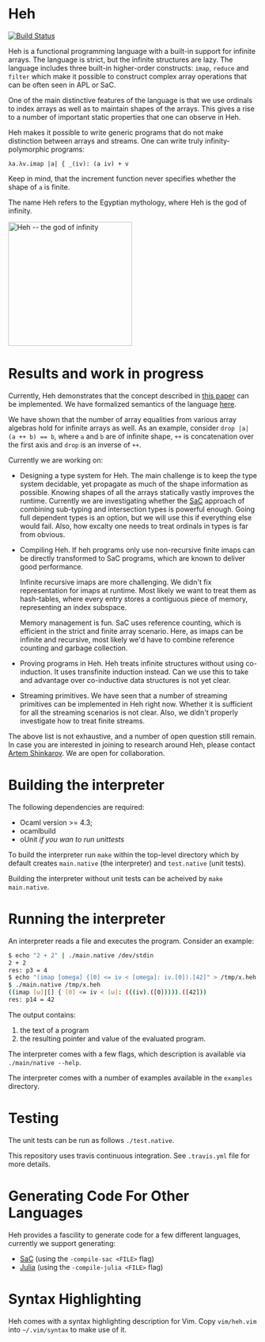 # Heh

[![Build Status](https://travis-ci.org/ashinkarov/heh.svg?branch=master)](https://travis-ci.org/ashinkarov/heh)

Heh is a functional programming language with a built-in support for infinite arrays.
The language is strict, but the infinite structures are lazy.  The language includes three
built-in higher-order constructs: `imap`, `reduce` and `filter` which make it possible
to construct complex array operations that can be often seen in APL or SaC.

One of the main distinctive features of the language is that we use ordinals to index
arrays as well as to maintain shapes of the arrays.  This gives a rise to a number of
important static properties that one can observe in Heh.

Heh makes it possible to write generic programs that do not make distinction between
arrays and streams.  One can write truly infinity-polymorphic programs:
```
λa.λv.imap |a| { _(iv): (a iv) + v
```
Keep in mind, that the increment function never specifies whether the shape of `a`
is finite.


The name Heh refers to the Egyptian mythology, where Heh is the god of
infinity.

<img src="https://upload.wikimedia.org/wikipedia/commons/thumb/a/ad/Heh.svg/700px-Heh.svg.png" width=250 alt="Heh -- the god of infinity"/>

# Results and work in progress

Currently, Heh demonstrates that the concept described in [this paper](https://arxiv.org/abs/1710.03832)
can be implemented.  We have formalized semantics of the language [here](https://github.com/ashinkarov/heh/blob/master/semantics/lambda-omega-semantics.pdf).

We have shown that the number of array equalities from various array algebras hold for infinite arrays as well.
As an example, consider `drop |a| (a ++ b) == b`, where `a` and `b` are of infinite shape, `++` is
concatenation over the first axis and `drop` is an inverse of `++`.

Currently we are working on:
  * Designing a type system for Heh.  The main challenge is to keep the type system decidable,
    yet propagate as much of the shape information as possible.  Knowing shapes of all the arrays
    statically vastly improves the runtime.  Currently we are investigating whether the
    [SaC][sac] approach of combining sub-typing and intersection types
    is powerful enough.  Going full dependent types is an option, but we will use this if everything
    else would fail.  Also, how excalty one needs to treat ordinals in types is far from obvious.
    
  * Compiling Heh.  If heh programs only use non-recursive finite imaps can be directly transformed
    to SaC programs, which are known to deliver good performance.
    
    Infinite recursive imaps are more challenging.  We didn't fix representation for imaps at
    runtime.  Most likely we want to treat them as hash-tables, where every entry stores a contiguous
    piece of memory, representing an index subspace.
    
    Memory management is fun.  SaC uses reference counting, which is efficient in the strict and finite
    array scenario.  Here, as imaps can be infinite and recursive, most likely we'd have to combine 
    reference counting and garbage collection.
    
  * Proving programs in Heh.  Heh treats infinite structures without using co-induction.  It uses
    transfinite induction instead.  Can we use this to take and advantage over co-inductive data structures
    is not yet clear.
    
  * Streaming primitives.  We have seen that a number of streaming primitives can be implemented in Heh
    right now.  Whether it is sufficient for all the streaming scenarios is not clear.  Also, we didn't
    properly investigate how to treat finite streams.

The above list is not exhaustive, and a number of open question still remain.
In case you are interested in joining to research around Heh, please contact
[Artem Shinkarov](mailto:artyom.shinkaroff@gmail.com).  We are open for collaboration.


# Building the interpreter

The following dependencies are required:
  * Ocaml version >= 4.3;
  * ocamlbuild
  * oUnit _if you wan to run unittests_

To build the interpreter run `make` within the top-level directory which by default
creates `main.native` (the interpreter) and `test.native` (unit tests).

Building the interpreter without unit tests can be acheived by `make main.native`.

# Running the interpreter

An interpreter reads a file and executes the program.  Consider an example:

```bash
$ echo "2 + 2" | ./main.native /dev/stdin
2 + 2
res: p3 = 4
$ echo "(imap [omega] {[0] <= iv < [omega]: iv.[0]).[42]" > /tmp/x.heh
$ ./main.native /tmp/x.heh
((imap [ω]|[] { [0] <= iv < [ω]: (((iv).([0])))).([42]))
res: p14 = 42
```
The output contains:
  1. the text of a program
  2. the resulting pointer and value of the evaluated program.

The interpreter comes with a few flags, which description is available via `./main/native --help`.

The interpreter comes with a number of examples available in the `examples` directory.

# Testing

The unit tests can be run as follows `./test.native`.

This repository uses travis continuous integration.  See `.travis.yml` file for more details.

# Generating Code For Other Languages

Heh provides a fascility to generate code for a few different languages, currently we support
generating:
  * [SaC][sac] (using the `-compile-sac <FILE>` flag)
  * [Julia][julia] (using the `-compile-julia <FILE>` flag)

# Syntax Highlighting

Heh comes with a syntax highlighting description for Vim.
Copy `vim/heh.vim` into `~/.vim/syntax` to make use of it.

[sac]: http://www.sac-home.org/doku.php
[julia]: https://julialang.org/
